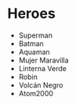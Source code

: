 # Heroes

* Superman
* Batman
* Aquaman
* Mujer Maravilla
* Linterna Verde
* Robin
* Volcán Negro
* Atom2000
